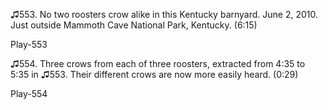♫553. No two roosters crow alike in this Kentucky barnyard. June 2,
2010. Just outside Mammoth Cave National Park, Kentucky. (6:15)

Play-553

♫554. Three crows from each of three roosters, extracted from 4:35 to
5:35 in ♫553. Their different crows are now more easily heard. (0:29)

Play-554
